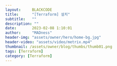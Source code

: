```yaml
---
layout:     BLACKCODE
title:      "[Terraform] 설치"
subtitle:   ""
description: ""
date:       2023-02-08 1:10:01
author:     "MADness"
header-img: "assets/owner/hero/home-bg.jpg"
header-video: "assets/video/metrix.mp4"
thumbnail: /assets/owner/blog/thumbs/thumb01.png
tags: [Terraform]
category: [Terraform]
---
```


